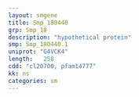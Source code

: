 ```yaml
---
layout: smgene
title: Smp_180440
grp: Smp_18
description: "hypothetical protein"
smp: Smp_180440.1
uniprot: "G4VCK4"
length:   258
cdd: "cl20700, pfam14777"
kk: ns
categories: sm
---
```

